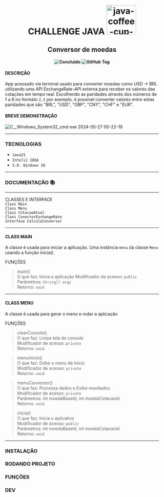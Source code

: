 <h1 align="center">
  CHALLENGE JAVA <img width="96" height="96" src="https://img.icons8.com/color/96/java-coffee-cup-logo--v1.png" alt="java-coffee-cup-logo--v1"/>
</h1>  

<h2 align="center">
  Conversor de moedas
</h2>
   
<h4 align="center">  
  
  ![Concluído](http://img.shields.io/static/v1?label=&message=CONCLUÍDO&color=GREEN&style=for-the-badge)
  ![GitHub Tag](https://img.shields.io/github/v/tag/SrJohn369/Java-Conversor-de-Moedas-Challenge?style=for-the-badge&label=Version)
</h4>  
  
#### DESCRIÇÃO
App acessado via terminal usado para converter moedas como USD -> BRL utilizando uma API ExchangeRate-API externa para receber os valores das cotações em tempo real. Escolhendo as paridades através dos números de 1 a 6 no formato `2,5` por exemplo, é possível converter valores entre estas paridades que são "BRL", "USD", "GBP", "CNY", "CHF" e "EUR".  
#### BREVE DEMONSTRAÇÃO
![C__Windows_System32_cmd exe 2024-05-27 00-22-19](https://github.com/SrJohn369/Java-Conversor-de-Moedas-Challenge/assets/106630200/d68773b8-4e1d-4462-8394-ee8cdeb8024f)  
  
---  
### TECNOLOGIAS  
- `Java21`
- `InteliJ IDEA`
- `S.O. Windows 10`  
---  
### DOCUMENTAÇÃO :books:  
----  
CLASSES E INTERFACE    
`Class Main`  
`Class Menu`  
`Class CotacaoAtual`  
`Class ConectorExchangeRate`  
`Interface CalculoConversor`  

---
#### CLASS MAIN  
A classe é usada para iniciar a aplicação. Uma instância `menu` da classe `Menu` usando a função inicia()  
  
FUNÇÕES  
  > main()  
  O que faz: Inicia a aplicação
  Modificador de acesso: `public`  
  Parâmetros: `String[] args`  
> Retorno: `void`  
  <hr>

#### CLASS MENU
A classe é usada para gerar o menu e rodar a aplicação  
  
FUNÇÕES  
  > clearConsole()  
  O que faz: Limpa tela do console  
  Modificador de acesso: `private`  
  Retorno: `void`  

  > menuInicio()  
  O que faz: Exibe o menu de inicio  
  Modificador de acesso: `private`  
  Retorno: `void`  

  > menuConversor()  
  O que faz: Processa dados e Exibe resultados  
  Modificador de acesso: `private`  
  Parâmetros: int moedaBaseId, int moedaCotacaoId  
  Retorno: `void`

  > inicia()  
  O que faz: Inicia o aplicativo  
  Modificador de acesso: `public`  
  Parâmetros: int moedaBaseId, int moedaCotacaoId  
  Retorno: `void`  
  <hr>


### INSTALAÇÃO
### RODANDO PROJETO
### FUNÇÕES
### DEV
